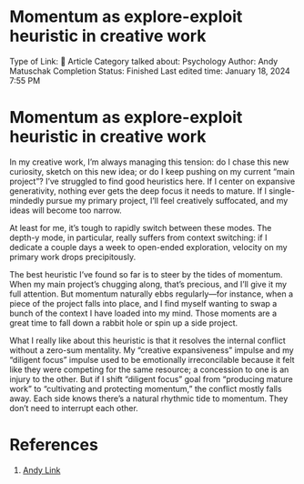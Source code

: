 # Momentum as explore-exploit heuristic in creative work

Type of Link: 📝 Article
Category talked about: Psychology
Author: Andy Matuschak
Completion Status: Finished
Last edited time: January 18, 2024 7:55 PM

# **Momentum as explore-exploit heuristic in creative work**

In my creative work, I’m always managing this tension: do I chase this new curiosity, sketch on this new idea; or do I keep pushing on my current “main project”? I’ve struggled to find good heuristics here. If I center on expansive generativity, nothing ever gets the deep focus it needs to mature. If I single-mindedly pursue my primary project, I’ll feel creatively suffocated, and my ideas will become too narrow.

At least for me, it’s tough to rapidly switch between these modes. The depth-y mode, in particular, really suffers from context switching: if I dedicate a couple days a week to open-ended exploration, velocity on my primary work drops precipitously.

The best heuristic I’ve found so far is to steer by the tides of momentum. When my main project’s chugging along, that’s precious, and I’ll give it my full attention. But momentum naturally ebbs regularly—for instance, when a piece of the project falls into place, and I find myself wanting to swap a bunch of the context I have loaded into my mind. Those moments are a great time to fall down a rabbit hole or spin up a side project.

What I really like about this heuristic is that it resolves the internal conflict without a zero-sum mentality. My “creative expansiveness” impulse and my “diligent focus” impulse used to be emotionally irreconcilable because it felt like they were competing for the same resource; a concession to one is an injury to the other. But if I shift “diligent focus” goal from “producing mature work” to “cultivating and protecting momentum,” the conflict mostly falls away. Each side knows there’s a natural rhythmic tide to momentum. They don’t need to interrupt each other.

# References

1. [Andy Link](https://notes.andymatuschak.org/About_these_notes?stackedNotes=z5E5QawiXCMbtNtupvxeoEX&stackedNotes=zKGjQtsTKgscAoq271ZzKqw&stackedNotes=zNQV445UEcyLXVsRVgoVSfv&stackedNotes=zFuk9QqspNYHAgvzZc33ZGH&stackedNotes=zDXBGEWk7msyonQ2Ngnrf8h&stackedNotes=zB74H9CuWrosEuqve7jZyCo&stackedNotes=zRbqwbnhmVdfLtKxMCibMoX&stackedNotes=zH7AVUkqYYK7xmoAn8PTpAV&stackedNotes=z2qjVZKqSqrqkhFhvUpPDtd&stackedNotes=zQvbnYfHdG1gARTbtC4pje6&stackedNotes=zKBhqUkoRWoNV72aG21GYst&stackedNotes=zKzUzQENhyEDnuwPUhh2EQM&stackedNotes=zME6gV6mc1mQ2KDE5acyho8&stackedNotes=z2iksmfhifvy5a16Abv5MUW&stackedNotes=zHTevHGZQPu8QHpRhUmtsuK&stackedNotes=zSve33D7x1qe5WUjojDcM9y&stackedNotes=z2q7U5ZvXeDxXD6vXAbZb9a&stackedNotes=zWzVw2VM4TPjpKXnHUfLaso&stackedNotes=zMmH3GBLKotdP4t1sdSvEQJ&stackedNotes=zL7p6gaECTXdiirrFVSUTAW&stackedNotes=z6tpWc9UuqskrUAVvwePuWV&stackedNotes=zBsWyd6EMxcvhwNzqeHzADC&stackedNotes=z5KNJGbqcDV72koftursPXF)